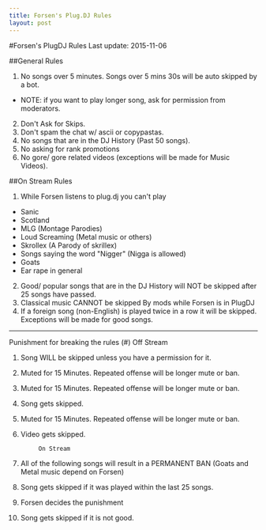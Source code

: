 ```yaml
---
title: Forsen's Plug.DJ Rules
layout: post
---
```

#Forsen's PlugDJ Rules
Last update: 2015-11-06

##General Rules

1. No songs over 5 minutes. Songs over 5 mins 30s will be auto skipped by a bot.
 - NOTE: if you want to play longer song, ask for permission from moderators.
2. Don't Ask for Skips.
3. Don't spam the chat w/ ascii or copypastas.
4. No songs that are in the DJ History (Past 50 songs).
5. No asking for rank promotions
6. No gore/ gore related videos (exceptions will be made for Music Videos).

##On Stream Rules

1. While Forsen listens to plug.dj you can't play
 - Sanic
 - Scotland
 - MLG (Montage Parodies)
 - Loud Screaming (Metal music or others)
 - Skrollex (A Parody of skrillex)
 - Songs saying the word "Nigger" (Nigga is allowed)
 - Goats
 - Ear rape in general
2. Good/ popular songs that are in the DJ History will NOT be skipped after 25 songs have passed.
3. Classical music CANNOT be skipped By mods while Forsen is in PlugDJ
4. If a foreign song (non-English) is played twice in a row it will be skipped.
	Exceptions will be made for good songs.

-----------------------------------------------------------------------------------------------------------------------------------

Punishment for breaking the rules (#)
			Off Stream

1. Song WILL be skipped unless you have a permission for it.
2. Muted for 15 Minutes. Repeated offense will be longer mute or ban.
3. Muted for 15 Minutes. Repeated offense will be longer mute or ban.
4. Song gets skipped.
5. Muted for 15 Minutes. Repeated offense will be longer mute or ban.
6. Video gets skipped.

			On Stream

1. All of the following songs will result in a PERMANENT BAN (Goats and Metal music depend on Forsen)
2. Song gets skipped if it was played within the last 25 songs. 
3. Forsen decides the punishment
4. Song gets skipped if it is not good.

